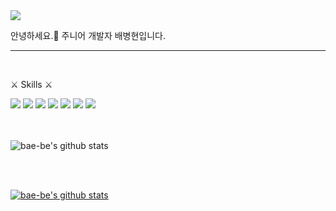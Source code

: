 <img src="https://capsule-render.vercel.app/api?type=slice&color=auto&height=300&section=header&text=bae-be&fontSize=90" />
  

안녕하세요.👋 주니어 개발자 배병현입니다.

----
<br>

⚔️ Skills ⚔️  
  
<img src="https://img.shields.io/badge/-JAVA-d42828?style=flat&logo=Java&logoColor=f8fff7"/>
<img src="https://img.shields.io/badge/-Spring Boot-d97823?style=flat&logo=Spring&logoColor=f8fff7"/>
<img src="https://img.shields.io/badge/-HTML-d3d92b?style=flat&logo=HTML5&logoColor=f8fff7"/>
<img src="https://img.shields.io/badge/-CSS-4fc229?style=flat&logo=CSS Wizardry&logoColor=f8fff7"/>
<img src="https://img.shields.io/badge/-JavaScript-2961c2?style=flat&logo=JavaScript&logoColor=f8fff7"/>
<img src="https://img.shields.io/badge/-MySQL-2933c2?style=flat&logo=MySQL&logoColor=f8fff7"/>
<img src="https://img.shields.io/badge/-MariaDB-2933c2?style=flat&logo=MariaDB&logoColor=f8fff7"/>


<br>
<br>
<br>

![bae-be's github stats](https://github-readme-stats.vercel.app/api?username=bae-be&theme=dark&show_icons=true)

<br>
<br>

[![bae-be's github stats](https://github-readme-stats.vercel.app/api/top-langs/?username=bae-be&show_icons=true&hide_border=true&title_color=004386&icon_color=004386&layout=compact)](https://github.com/bae-be)
